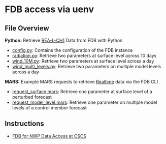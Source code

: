 # FDB access via uenv

## File Overview

**Python:** Retrieve [REA-L-CH1](https://meteoswiss.atlassian.net/wiki/x/FwB4MQ) Data from FDB with Python
- [config.py](config.py): Contains the configuration of the FDB instance
- [radiation.py](radiation.py): Retrieve two parameters at surface level across 10 days
- [wind_10M.py](wind_10M.py): Retrieve two parameters at surface level across a day
- [wind_multi_levels.py](wind_multi_levels.py): Retrieve two parameters on multiple model levels across a day

**MARS:** Example MARS requests to retrieve [Realtime](https://meteoswiss.atlassian.net/wiki/x/gY_XC) data via the FDB CLI
- [request_surface.mars](request_surface.mars): Retrieve one parameter at surface level of a perturbed forecast
- [request_model_level.mars](request_model_level.mars): Retrieve one parameter on multiple model levels of a control member forecast

## Instructions

- [FDB for NWP Data Access at CSCS](https://meteoswiss.atlassian.net/wiki/x/poR-Ew)

